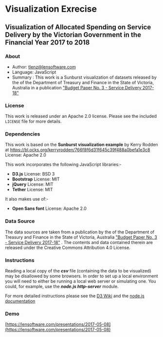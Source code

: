 # Visualization Exrecise 

## Visualization of Allocated Spending on Service Delivery by the Victorian Government in the Financial Year 2017 to 2018

### About

  * Author: tlenz@lensoftware.com
  * Language: JavaScript
  * Summary : This work is a Sunburst visualization of datasets released by the of the Department of Treasury and Finance in the State of Victoria, Australia
	in a publication ["Budget Paper No. 3 - Service Delivery 2017-18"](https://s3-ap-southeast-2.amazonaws.com/budgetfiles201718.budget.vic.gov.au/Overview.pdf) 

### License
This work is released under an Apache 2.0 license. Please see the included `LICENSE` file for more details.

### Dependencies

This work is based on the **Sunburst visualization example** by Kerry Rodden at <a href="https://bl.ocks.org/kerryrodden/766f8f6d31f645c39f488a0befa1e3c8" target="_blank">https://bl.ocks.org/kerryrodden/766f8f6d31f645c39f488a0befa1e3c8</a> License: Apache 2.0

This work incorporates the following JavaScript libraries:-

  * **D3.js** License: BSD 3
  * **Bootstrap** License: MIT
  * **jQuery** License: MIT
  * **Tether** License: MIT
  
It also makes use of:-		
  * **Open Sans font** License: Apache 2.0

### Data Source
The data sources are taken from a publication by the of the Department of Treasury and Finance in the State of Victoria, Australia ["Budget Paper No. 3 - Service Delivery 2017-18"](https://s3-ap-southeast-2.amazonaws.com/budgetfiles201718.budget.vic.gov.au/Overview.pdf) . 
The contents and data contained therein are released under the Creative Commons Attribution 4.0 License. 

### Instructions
Reading a local copy of the **<em>csv</em>** file (containing the data to be visualized) may be disallowed by some browsers. In order to set up a local environment you will need to either be running a local web server or simulating one. You could, for example, use the **<em>node.js http-server</em>** module.

For more detailed instructions please see the [D3 Wiki](https://github.com/d3/d3/wiki#local-development) and the [node.js documentation](https://www.npmjs.com/package/http-server)

### Demo
[https://lensoftware.com/presentations/2017-05-08](https://lensoftware.com/presentations/2017-05-08)
